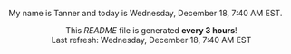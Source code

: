My name is Tanner and today is Wednesday, December 18, 7:40 AM EST.

<p align="center">This <i>README</i> file is generated <b>every 3 hours</b>!</br>Last refresh: Wednesday, December 18, 7:40 AM EST<br /></p>
